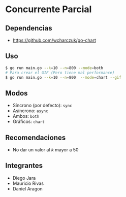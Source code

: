 # Concurrente Parcial #

## Dependencias ##

- <https://github.com/wcharczuk/go-chart>

## Uso ##

```bash
$ go run main.go --k=10 --n=800 --mode=both
# Para crear el GIF (Pero tiene mal performance)
$ go run main.go --k=10 --n=800  --mode=chart --gif
```

## Modos ##

- Síncrono (por defecto): `sync`
- Asíncrono: `async`
- Ambos: `both`
- Gráficos: `chart`

## Recomendaciones ##

- No dar un valor al *k* mayor a 50


## Integrantes ##

- Diego Jara
- Mauricio Rivas
- Daniel Aragon